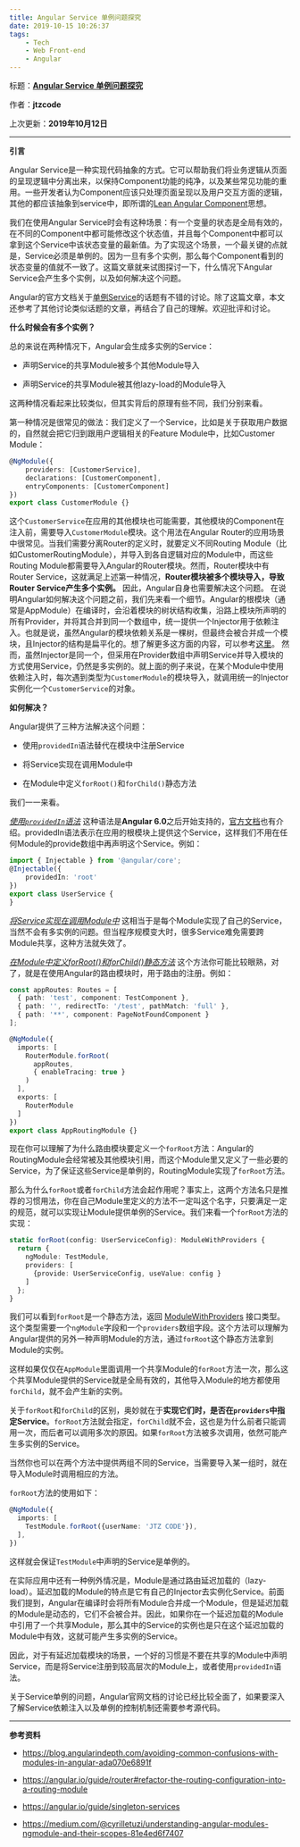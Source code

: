 ```yaml
---
title: Angular Service 单例问题探究
date: 2019-10-15 10:26:37
tags:
    - Tech
    - Web Front-end
    - Angular
---
```


标题：<u>**Angular Service 单例问题探究**</u>

作者：**jtzcode**

上次更新：**2019年10月12日**

* * *

**引言** 

Angular Service是一种实现代码抽象的方式。它可以帮助我们将业务逻辑从页面的呈现逻辑中分离出来，以保持Component功能的纯净，以及某些常见功能的重用。一些开发者认为Component应该只处理页面呈现以及用户交互方面的逻辑，其他的都应该抽象到service中，即所谓的[Lean Angular Component](https://blog.angularindepth.com/lean-angular-components-252bcb6ea6c1)思想。


我们在使用Angular Service时会有这种场景：有一个变量的状态是全局有效的，在不同的Component中都可能修改这个状态值，并且每个Component中都可以拿到这个Service中该状态变量的最新值。为了实现这个场景，一个最关键的点就是，Service必须是单例的。因为一旦有多个实例，那么每个Component看到的状态变量的值就不一致了。这篇文章就来试图探讨一下，什么情况下Angular Service会产生多个实例，以及如何解决这个问题。

Angular的官方文档关于[单例Service](https://angular.io/guide/singleton-services)的话题有不错的讨论。除了这篇文章，本文还参考了其他讨论类似话题的文章，再结合了自己的理解。欢迎批评和讨论。

**什么时候会有多个实例？**

总的来说在两种情况下，Angular会生成多实例的Service：

* 声明Service的共享Module被多个其他Module导入

* 声明Service的共享Module被其他lazy-load的Module导入

这两种情况看起来比较类似，但其实背后的原理有些不同，我们分别来看。
<!--more-->
第一种情况是很常见的做法：我们定义了一个Service，比如是关于获取用户数据的，自然就会把它归到跟用户逻辑相关的Feature Module中，比如Customer Module：

```typescript
@NgModule({
    providers: [CustomerService],
    declarations: [CustomerComponent],
    entryComponents: [CustomerComponent]
})
export class CustomerModule {}
```
这个`CustomerService`在应用的其他模块也可能需要，其他模块的Component在注入前，需要导入`CustomerModule`模块。这个用法在Angular Router的应用场景中很常见。当我们需要分离Router的定义时，就要定义不同Routing Module（比如CustomerRoutingModule），并导入到各自逻辑对应的Module中，而这些Routing Module都需要导入Angular的Router模块。然而，Router模块中有Router Service，这就满足上述第一种情况，**Router模块被多个模块导入，导致Router Service产生多个实例。** 因此，Angular自身也需要解决这个问题。
在说明Angular如何解决这个问题之前，我们先来看一个细节。Angular的根模块（通常是AppModule）在编译时，会沿着模块的树状结构收集，沿路上模块所声明的所有Provider，并将其合并到同一个数组中，统一提供一个Injector用于依赖注入。也就是说，虽然Angular的模块依赖关系是一棵树，但最终会被合并成一个模块，且Injector的结构是扁平化的。想了解更多这方面的内容，可以参考[这里](https://blog.angularindepth.com/avoiding-common-confusions-with-modules-in-angular-ada070e6891f)。
然而，虽然Injector是同一个，但采用在Provider数组中声明Service并导入模块的方式使用Service，仍然是多实例的。就上面的例子来说，在某个Module中使用依赖注入时，每次遇到类型为`CustomerModule`的模块导入，就调用统一的Injector实例化一个`CustomerService`的对象。

**如何解决？**

Angular提供了三种方法解决这个问题：

* 使用`providedIn`语法替代在模块中注册Service

* 将Service实现在调用Module中

* 在Module中定义`forRoot()`和`forChild()`静态方法

我们一一来看。

*<u>使用`providedIn`语法</u>*
这种语法是**Angular 6.0**之后开始支持的，[官方文档](https://angular.io/guide/singleton-services)也有介绍。providedIn语法表示在应用的根模块上提供这个Service，这样我们不用在任何Module的provide数组中再声明这个Service。例如：

```typescript
import { Injectable } from '@angular/core'; 
@Injectable({ 
    providedIn: 'root'
})
export class UserService {
}
```
*<u>将Service实现在调用Module中</u>*
这相当于是每个Module实现了自己的Service，当然不会有多实例的问题。但当程序规模变大时，很多Service难免需要跨Module共享，这种方法就失效了。

<u>*在Module中定义forRoot()和forChild()静态方法*</u>
这个方法你可能比较眼熟，对了，就是在使用Angular的路由模块时，用于路由的注册。例如：
```typescript
const appRoutes: Routes = [
  { path: 'test', component: TestComponent },
  { path: '', redirectTo: '/test', pathMatch: 'full' },
  { path: '**', component: PageNotFoundComponent }
];

@NgModule({
  imports: [
    RouterModule.forRoot(
      appRoutes,
      { enableTracing: true } 
    )
  ],
  exports: [
    RouterModule
  ]
})
export class AppRoutingModule {}
```
现在你可以理解了为什么路由模块要定义一个`forRoot`方法：Angular的RoutingModule会经常被及其他模块引用，而这个Module里又定义了一些必要的Service，为了保证这些Service是单例的，RoutingModule实现了`forRoot`方法。

那么为什么`forRoot`或者`forChild`方法会起作用呢？事实上，这两个方法名只是推荐的习惯用法，你在自己Module里定义的方法不一定叫这个名字，只要满足一定的规范，就可以实现让Module提供单例的Service。我们来看一个`forRoot`方法的实现：
```typescript
static forRoot(config: UserServiceConfig): ModuleWithProviders {
  return {
    ngModule: TestModule,
    providers: [
      {provide: UserServiceConfig, useValue: config }
    ]
  };
}
```
我们可以看到`forRoot`是一个静态方法，返回 [ModuleWithProviders](https://angular.io/api/core/ModuleWithProviders) 接口类型。这个类型需要一个`ngModule`字段和一个`providers`数组字段。这个方法可以理解为Angular提供的另外一种声明Module的方法，通过`forRoot`这个静态方法拿到Module的实例。

这样如果仅仅在`AppModule`里面调用一个共享Module的`forRoot`方法一次，那么这个共享Module提供的Service就是全局有效的，其他导入Module的地方都使用`forChild`，就不会产生新的实例。

关于`forRoot`和`forChild`的区别，奥妙就在于**实现它们时，是否在`providers`中指定Service**。`forRoot`方法就会指定，`forChild`就不会，这也是为什么前者只能调用一次，而后者可以调用多次的原因。如果`forRoot`方法被多次调用，依然可能产生多实例的Service。

当然你也可以在两个方法中提供两组不同的Service，当需要导入某一组时，就在导入Module时调用相应的方法。

`forRoot`方法的使用如下：
```typescript
@NgModule({
  imports: [
    TestModule.forRoot({userName: 'JTZ CODE'}),
  ],
})
```
这样就会保证`TestModule`中声明的Service是单例的。

在实际应用中还有一种例外情况是，Module是通过路由延迟加载的（lazy-load）。延迟加载的Module的特点是它有自己的Injector去实例化Service。前面我们提到，Angular在编译时会将所有Module合并成一个Module，但是延迟加载的Module是动态的，它们不会被合并。因此，如果你在一个延迟加载的Module中引用了一个共享Module，那么其中的Service的实例也是只在这个延迟加载的Module中有效，这就可能产生多实例的Service。

因此，对于有延迟加载模块的场景，一个好的习惯是不要在共享的Module中声明Service，而是将Service注册到较高层次的Module上，或者使用`providedIn`语法。

关于Service单例的问题，Angular官网文档的讨论已经比较全面了，如果要深入了解Service依赖注入以及单例的控制机制还需要参考源代码。

* * *
**参考资料**

* https://blog.angularindepth.com/avoiding-common-confusions-with-modules-in-angular-ada070e6891f

* https://angular.io/guide/router#refactor-the-routing-configuration-into-a-routing-module

* https://angular.io/guide/singleton-services

* https://medium.com/@cyrilletuzi/understanding-angular-modules-ngmodule-and-their-scopes-81e4ed6f7407